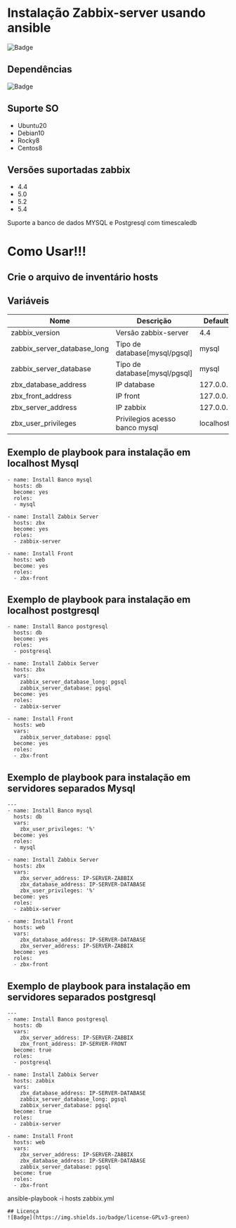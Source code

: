 # Instalação Zabbix-server usando ansible

![Badge](https://img.shields.io/badge/ansible-zabbix-red)

## Dependências
![Badge](https://img.shields.io/badge/ansible-2.9.10-blue)

## Suporte SO

- Ubuntu20
- Debian10
- Rocky8
- Centos8

## Versões suportadas zabbix

- 4.4
- 5.0
- 5.2
- 5.4

Suporte a banco de dados MYSQL e Postgresql com timescaledb

# Como Usar!!!

## Crie o arquivo de inventário hosts 

## Variáveis
| Nome | Descrição | Default | 
|------|-----------|---------|
| zabbix_version | Versão zabbix-server | 4.4|
| zabbix_server_database_long | Tipo de database[mysql/pgsql] |  mysql
| zabbix_server_database | Tipo de database[mysql/pgsql] | mysql
| zbx_database_address | IP database | 127.0.0.1
| zbx_front_address | IP front | 127.0.0.1
| zbx_server_address | IP zabbix | 127.0.0.1
| zbx_user_privileges | Privilegios acesso banco mysql | localhost

## Exemplo de playbook para instalação em localhost Mysql
```
- name: Install Banco mysql
  hosts: db
  become: yes
  roles:
  - mysql

- name: Install Zabbix Server
  hosts: zbx
  become: yes
  roles:
  - zabbix-server

- name: Install Front
  hosts: web
  become: yes
  roles:
  - zbx-front
```
## Exemplo de playbook para instalação em localhost postgresql
```
- name: Install Banco postgresql
  hosts: db
  become: yes
  roles:
  - postgresql

- name: Install Zabbix Server
  hosts: zbx
  vars:
    zabbix_server_database_long: pgsql
    zabbix_server_database: pgsql
  become: yes
  roles:
  - zabbix-server

- name: Install Front
  hosts: web
  vars:
    zabbix_server_database: pgsql
  become: yes
  roles:
  - zbx-front
```  
## Exemplo de playbook para instalação em servidores separados Mysql
```
---
- name: Install Banco mysql
  hosts: db
  vars:
    zbx_user_privileges: '%'
  become: yes
  roles:
  - mysql

- name: Install Zabbix Server
  hosts: zbx
  vars:
    zbx_server_address: IP-SERVER-ZABBIX
    zbx_database_address: IP-SERVER-DATABASE
    zbx_user_privileges: '%'
  become: yes
  roles:
  - zabbix-server

- name: Install Front
  hosts: web
  vars:
    zbx_database_address: IP-SERVER-DATABASE
    zbx_server_address: IP-SERVER-ZABBIX
  become: yes
  roles:
  - zbx-front
```
## Exemplo de playbook para instalação em servidores separados postgresql
```
---
- name: Install Banco postgresql
  hosts: db
  vars:
    zbx_server_address: IP-SERVER-ZABBIX
    zbx_front_address: IP-SERVER-FRONT
  become: true
  roles:
  - postgresql

- name: Install Zabbix Server
  hosts: zabbix
  vars:
    zbx_database_address: IP-SERVER-DATABASE
    zabbix_server_database_long: pgsql
    zabbix_server_database: pgsql
  become: true
  roles:
  - zabbix-server

- name: Install Front
  hosts: web
  vars:
    zbx_server_address: IP-SERVER-ZABBIX
    zbx_database_address: IP-SERVER-DATABASE
    zabbix_server_database: pgsql
  become: true
  roles:
  - zbx-front
``` 
ansible-playbook -i hosts zabbix.yml

``` 
## Licença
![Badge](https://img.shields.io/badge/license-GPLv3-green)
